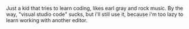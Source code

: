 Just a kid that tries to learn coding, likes earl gray and rock music.
By the way, "visual studio code" sucks, but i'll still use it, because i'm too lazy to learn working with another editor.
